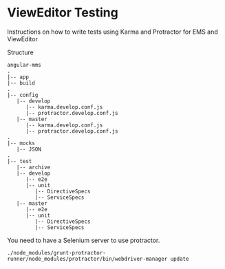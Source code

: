 # ViewEditor Testing

Instructions on how to write tests using Karma and Protractor for EMS and ViewEditor

Structure

    angular-mms
    .
    |-- app
    |-- build
    .
    |-- config
       |-- develop
          |-- karma.develop.conf.js
          |-- protractor.develop.conf.js
       |-- master
          |-- karma.develop.conf.js
          |-- protractor.develop.conf.js
    .
    |-- mocks
       |-- JSON 
    .
    |-- test
       |-- archive
       |-- develop
          |-- e2e
          |-- unit
             |-- DirectiveSpecs
             |-- ServiceSpecs
       |-- master
          |-- e2e
          |-- unit
             |-- DirectiveSpecs
             |-- ServiceSpecs


You need to have a Selenium server to use protractor.

    ./node_modules/grunt-protractor-runner/node_modules/protractor/bin/webdriver-manager update

